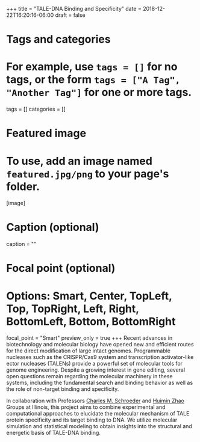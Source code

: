 +++
title = "TALE-DNA Binding and Specificity"
date = 2018-12-22T16:20:16-06:00
draft = false

# Tags and categories
# For example, use `tags = []` for no tags, or the form `tags = ["A Tag", "Another Tag"]` for one or more tags.
tags = []
categories = []

# Featured image
# To use, add an image named `featured.jpg/png` to your page's folder. 
[image]
  # Caption (optional)
  caption = ""

  # Focal point (optional)
  # Options: Smart, Center, TopLeft, Top, TopRight, Left, Right, BottomLeft, Bottom, BottomRight
  focal_point = "Smart"
  preview_only = true
+++
Recent advances in biotechnology and molecular biology have opened new and efficient routes for the direct modification of large intact genomes. Programmable nucleases such as the CRISPR/Cas9 system and transcription activator-like ector nucleases (TALENs) provide a powerful set of molecular tools for genome engineering. Despite a growing interest in gene editing, several open questions remain regarding the molecular machinery in these systems, including the fundamental search and binding behavior as well as the role of non-target binding and specificity. 

In collaboration with Professors [Charles M. Schroeder](http://schroeder.scs.illinois.edu/) and [Huimin Zhao](http://faculty.scs.illinois.edu/~zhaogrp/) Groups at Illinois, this project aims to combine experimental and computational approaches to elucidate the molecular mechanism of TALE protein specificity and its target binding to DNA. We utilize molecular simulation and statistical modeling to obtain insights into the structural and energetic basis of TALE-DNA binding.  
